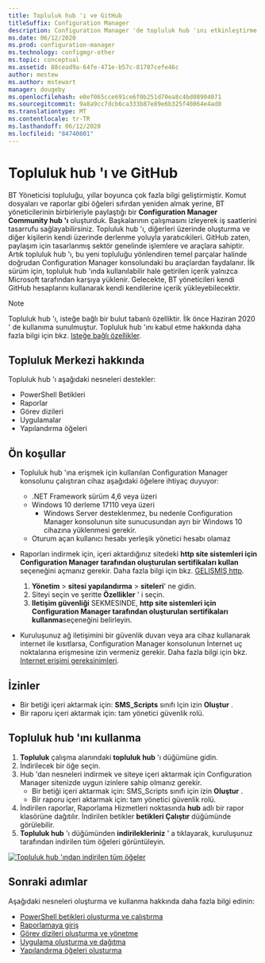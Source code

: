 ```yaml
---
title: Topluluk hub 'ı ve GitHub
titleSuffix: Configuration Manager
description: Configuration Manager 'de topluluk hub 'ını etkinleştirme ve kullanma
ms.date: 06/12/2020
ms.prod: configuration-manager
ms.technology: configmgr-other
ms.topic: conceptual
ms.assetid: 88cead9a-64fe-471e-b57c-81707cefe46c
author: mestew
ms.author: mstewart
manager: dougeby
ms.openlocfilehash: e0ef065cce691ce6f0b251d70ea8c4bd08904071
ms.sourcegitcommit: 9a8a9cc7dcb6ca333b87e89e6b325f40864e4ad8
ms.translationtype: MT
ms.contentlocale: tr-TR
ms.lasthandoff: 06/12/2020
ms.locfileid: "84740801"
---
```

# <a name="community-hub-and-github"></a>Topluluk hub 'ı ve GitHub
<!--3555935, 3555936-->

BT Yöneticisi topluluğu, yıllar boyunca çok fazla bilgi geliştirmiştir. Komut dosyaları ve raporlar gibi öğeleri sıfırdan yeniden almak yerine, BT yöneticilerinin birbirleriyle paylaştığı bir **Configuration Manager Community hub 'ı** oluşturduk. Başkalarının çalışmasını izleyerek iş saatlerini tasarrufu sağlayabilirsiniz. Topluluk hub 'ı, diğerleri üzerinde oluşturma ve diğer kişilerin kendi üzerinde derlenme yoluyla yaratıcıkileri. GitHub zaten, paylaşım için tasarlanmış sektör genelinde işlemlere ve araçlara sahiptir. Artık topluluk hub 'ı, bu yeni topluluğu yönlendiren temel parçalar halinde doğrudan Configuration Manager konsolundaki bu araçlardan faydalanır. İlk sürüm için, topluluk hub 'ında kullanılabilir hale getirilen içerik yalnızca Microsoft tarafından karşıya yüklenir. Gelecekte, BT yöneticileri kendi GitHub hesaplarını kullanarak kendi kendilerine içerik yükleyebilecektir.

> [!Note]  
> Topluluk hub 'ı, isteğe bağlı bir bulut tabanlı özelliktir. İlk önce Haziran 2020 ' de kullanıma sunulmuştur. Topluluk hub 'ını kabul etme hakkında daha fazla bilgi için bkz. [Isteğe bağlı özellikler](install-in-console-updates.md#bkmk_options).

## <a name="about-community-hub"></a>Topluluk Merkezi hakkında

Topluluk hub 'ı aşağıdaki nesneleri destekler:
- PowerShell Betikleri
- Raporlar
- Görev dizileri
- Uygulamalar
- Yapılandırma öğeleri  

## <a name="prerequisites"></a>Ön koşullar

- Topluluk hub 'ına erişmek için kullanılan Configuration Manager konsolunu çalıştıran cihaz aşağıdaki öğelere ihtiyaç duyuyor:
   - .NET Framework sürüm 4,6 veya üzeri
   - Windows 10 derleme 17110 veya üzeri
      - Windows Server desteklenmez, bu nedenle Configuration Manager konsolunun site sunucusundan ayrı bir Windows 10 cihazına yüklenmesi gerekir.
   - Oturum açan kullanıcı hesabı yerleşik yönetici hesabı olamaz

- Raporları indirmek için, içeri aktardığınız sitedeki **http site sistemleri için Configuration Manager tarafından oluşturulan sertifikaları kullan** seçeneğini açmanız gerekir. Daha fazla bilgi için bkz. [GELIŞMIŞ http](/sccm/core/plan-design/hierarchy/enhanced-http).
   1. **Yönetim**  >  **sitesi yapılandırma**  >  **siteleri**' ne gidin.
   1. Siteyi seçin ve şeritte **Özellikler** ' i seçin.
   1. **Iletişim güvenliği** SEKMESINDE, **http site sistemleri için Configuration Manager tarafından oluşturulan sertifikaları kullanma**seçeneğini belirleyin.

- Kuruluşunuz ağ iletişimini bir güvenlik duvarı veya ara cihaz kullanarak internet ile kısıtlarsa, Configuration Manager konsolunun İnternet uç noktalarına erişmesine izin vermeniz gerekir. Daha fazla bilgi için bkz. [Internet erişimi gereksinimleri](../../plan-design/network/internet-endpoints.md#community-hub).

## <a name="permissions"></a>İzinler

- Bir betiği içeri aktarmak için: **SMS_Scripts** sınıfı Için izin **Oluştur** .
- Bir raporu içeri aktarmak için: tam yönetici güvenlik rolü.


## <a name="use-the-community-hub"></a>Topluluk hub 'ını kullanma

1. **Topluluk** çalışma alanındaki **topluluk hub** 'ı düğümüne gidin.
1. İndirilecek bir öğe seçin.
1. Hub 'dan nesneleri indirmek ve siteye içeri aktarmak için Configuration Manager sitenizde uygun izinlere sahip olmanız gerekir.
    - Bir betiği içeri aktarmak için: SMS_Scripts sınıfı için izin **Oluştur** .
    - Bir raporu içeri aktarmak için: tam yönetici güvenlik rolü.
1. İndirilen raporlar, Raporlama Hizmetleri noktasında **hub** adlı bir rapor klasörüne dağıtılır. İndirilen betikler **betikleri Çalıştır** düğümünde görülebilir.
1. **Topluluk hub** 'ı düğümünden **indirilekleriniz** ' a tıklayarak, kuruluşunuz tarafından indirilen tüm öğeleri görüntüleyin.

[![Topluluk hub 'ından indirilen tüm öğeler](./media/3555935-community-hub-downloads.png)](./media/3555935-community-hub-downloads.png#lightbox)


## <a name="next-steps"></a>Sonraki adımlar

Aşağıdaki nesneleri oluşturma ve kullanma hakkında daha fazla bilgi edinin:

- [PowerShell betikleri oluşturma ve çalıştırma](../../../apps/deploy-use/create-deploy-scripts.md)
- [Raporlamaya giriş](introduction-to-reporting.md)
- [Görev dizileri oluşturma ve yönetme](../../../osd/deploy-use/manage-task-sequences-to-automate-tasks.md)
- [Uygulama oluşturma ve dağıtma](../../../apps/get-started/create-and-deploy-an-application.md)
- [Yapılandırma öğeleri oluşturma](../../../compliance/deploy-use/create-configuration-items.md)
